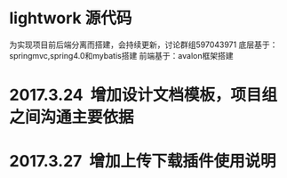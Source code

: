 # lightwork 源代码
为实现项目前后端分离而搭建，会持续更新，讨论群组597043971
底层基于：springmvc,spring4.0和mybatis搭建
前端基于：avalon框架搭建



# 2017.3.24  增加设计文档模板，项目组之间沟通主要依据
# 2017.3.27  增加上传下载插件使用说明
